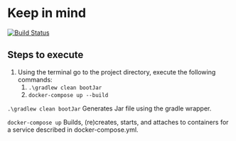 # Keep in mind

[![Build Status](https://travis-ci.com/JoshuaPuello/keep-in-mind-backend.svg)](https://travis-ci.com/JoshuaPuello/keep-in-mind-backend)

## Steps to execute

1. Using the terminal go to the project directory, execute the following commands:
    1. ```.\gradlew clean bootJar```
    2. ```docker-compose up --build```
    
```.\gradlew clean bootJar``` Generates Jar file using the gradle wrapper. 

```docker-compose up``` Builds, (re)creates, starts, and attaches to containers for a service described in 
docker-compose.yml.